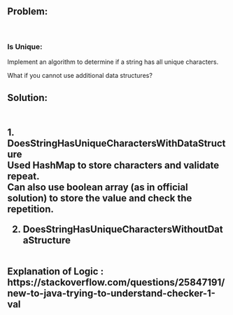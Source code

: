 <h2>Problem:</h2>
<br>
<h3>Is Unique:</h3> 

Implement an algorithm to determine if a string has all unique characters.

What if you cannot use additional data structures?



<h2>Solution:<h2>
<br>
1. DoesStringHasUniqueCharactersWithDataStructure
<br>
Used HashMap to store characters and validate repeat.
<br>
Can also use boolean array (as in official solution) to store the value and check the repetition.  

2. DoesStringHasUniqueCharactersWithoutDataStructure
<br>
Explanation of Logic : https://stackoverflow.com/questions/25847191/new-to-java-trying-to-understand-checker-1-val


